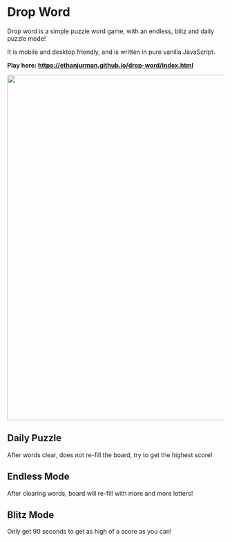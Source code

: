 # Drop Word

Drop word is a simple puzzle word game, with an endless, blitz and daily puzzle mode!

It is mobile and desktop friendly, and is written in pure vanilla JavaScript.

**Play here: https://ethanjurman.github.io/drop-word/index.html**

<img src="https://user-images.githubusercontent.com/1131494/156868819-573c8853-ad4b-4c30-8594-cb80e9eb1a91.jpg" width="800px" />

## Daily Puzzle
After words clear, does not re-fill the board, try to get the highest score!

## Endless Mode
After clearing words, board will re-fill with more and more letters! 

## Blitz Mode
Only get 90 seconds to get as high of a score as you can! 

